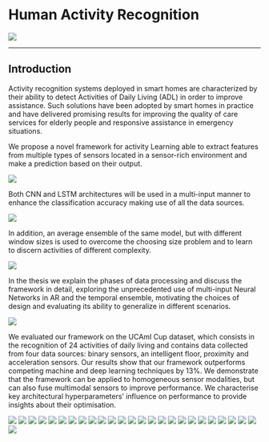 # Human Activity Recognition
![](https://github.com/SqrtPapere/ActivityRecognition_DeepLearning/blob/master/readme_images/presentation/ar.png)
___

## Introduction
Activity recognition systems deployed in smart homes are characterized by their ability to detect Activities of Daily Living (ADL) in order to improve assistance. Such solutions have been adopted by smart homes in practice and have delivered promising results for improving the quality of care services for elderly people and responsive assistance in emergency situations.

We propose a novel framework for activity Learning able to extract features from multiple types of sensors located in a sensor-rich environment and make a prediction based on their output.

![](https://github.com/SqrtPapere/ActivityRecognition_DeepLearning/blob/master/readme_images/presentation/home.png?s=100)

 Both CNN and LSTM architectures will be used in a multi-input manner to enhance the classification accuracy making use of all the data sources. 
 
![](https://github.com/SqrtPapere/ActivityRecognition_DeepLearning/blob/master/readme_images/presentation/framework.png)

In addition, an average ensemble of the same model, but with different window sizes is used to overcome the choosing size problem and to learn to discern activities of different complexity.

![](https://github.com/SqrtPapere/ActivityRecognition_DeepLearning/blob/master/readme_images/presentation/model-7-new.png)

In the thesis we explain the phases of data processing and discuss the framework in detail, exploring the unprecedented use of multi-input Neural Networks in AR and the temporal ensemble, motivating the choices of design and evaluating its ability to generalize in different scenarios.

![](https://github.com/SqrtPapere/ActivityRecognition_DeepLearning/blob/master/readme_images/presentation/frame.png)


We evaluated our framework on the UCAmI Cup dataset, which consists in the recognition of 24 activities of daily living and contains data collected from four data sources: binary sensors, an intelligent floor, proximity and acceleration sensors. Our results show that our framework outperforms competing machine and deep learning techniques by 13%. We demonstrate that the framework can be applied to homogeneous sensor modalities, but can also fuse multimodal sensors to improve performance. We characterise key architectural hyperparameters’ influence on performance to provide insights about their optimisation.

![](https://github.com/SqrtPapere/ActivityRecognition_DeepLearning/blob/master/readme_images/presentation/1.tiff)
![](https://github.com/SqrtPapere/ActivityRecognition_DeepLearning/blob/master/readme_images/presentation/3.tiff)
![](https://github.com/SqrtPapere/ActivityRecognition_DeepLearning/blob/master/readme_images/presentation/4.tiff)
![](https://github.com/SqrtPapere/ActivityRecognition_DeepLearning/blob/master/readme_images/presentation/5.tiff)
![](https://github.com/SqrtPapere/ActivityRecognition_DeepLearning/blob/master/readme_images/presentation/6.tiff)
![](https://github.com/SqrtPapere/ActivityRecognition_DeepLearning/blob/master/readme_images/presentation/8.tiff)
![](https://github.com/SqrtPapere/ActivityRecognition_DeepLearning/blob/master/readme_images/presentation/9.tiff)
![](https://github.com/SqrtPapere/ActivityRecognition_DeepLearning/blob/master/readme_images/presentation/10.tiff)
![](https://github.com/SqrtPapere/ActivityRecognition_DeepLearning/blob/master/readme_images/presentation/11.tiff)
![](https://github.com/SqrtPapere/ActivityRecognition_DeepLearning/blob/master/readme_images/presentation/13.tiff)
![](https://github.com/SqrtPapere/ActivityRecognition_DeepLearning/blob/master/readme_images/presentation/14.tiff)
![](https://github.com/SqrtPapere/ActivityRecognition_DeepLearning/blob/master/readme_images/presentation/15.tiff)
![](https://github.com/SqrtPapere/ActivityRecognition_DeepLearning/blob/master/readme_images/presentation/16.tiff)
![](https://github.com/SqrtPapere/ActivityRecognition_DeepLearning/blob/master/readme_images/presentation/17.tiff)
![](https://github.com/SqrtPapere/ActivityRecognition_DeepLearning/blob/master/readme_images/presentation/18.tiff)
![](https://github.com/SqrtPapere/ActivityRecognition_DeepLearning/blob/master/readme_images/presentation/19.tiff)
![](https://github.com/SqrtPapere/ActivityRecognition_DeepLearning/blob/master/readme_images/presentation/20.tiff)
![](https://github.com/SqrtPapere/ActivityRecognition_DeepLearning/blob/master/readme_images/presentation/21.tiff)
![](https://github.com/SqrtPapere/ActivityRecognition_DeepLearning/blob/master/readme_images/presentation/22.tiff)
![](https://github.com/SqrtPapere/ActivityRecognition_DeepLearning/blob/master/readme_images/presentation/23.tiff)
![](https://github.com/SqrtPapere/ActivityRecognition_DeepLearning/blob/master/readme_images/presentation/24.tiff)
![](https://github.com/SqrtPapere/ActivityRecognition_DeepLearning/blob/master/readme_images/presentation/25.tiff)
![](https://github.com/SqrtPapere/ActivityRecognition_DeepLearning/blob/master/readme_images/presentation/27.tiff)
![](https://github.com/SqrtPapere/ActivityRecognition_DeepLearning/blob/master/readme_images/presentation/29.tiff)
![](https://github.com/SqrtPapere/ActivityRecognition_DeepLearning/blob/master/readme_images/presentation/30.tiff)
![](https://github.com/SqrtPapere/ActivityRecognition_DeepLearning/blob/master/readme_images/presentation/31.tiff)

